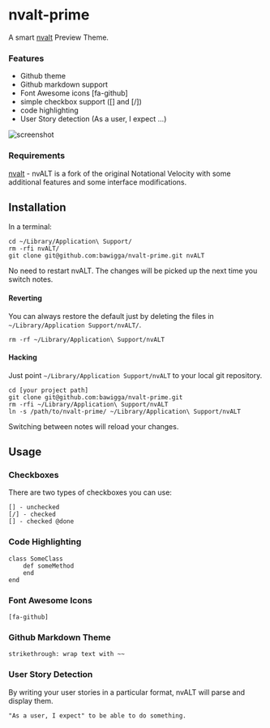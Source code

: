 # nvalt-prime

A smart [nvalt](http://brettterpstra.com/projects/nvalt/) Preview Theme.

### Features

- Github theme
- Github markdown support
- Font Awesome icons [fa-github]
- simple checkbox support ([] and [/])
- code highlighting
- User Story detection (As a user, I expect ...)

![screenshot](https://cloud.githubusercontent.com/assets/7358/2734135/1856cee4-c650-11e3-85ca-198179647c8e.png "Screenshot")

### Requirements

[nvalt](http://brettterpstra.com/projects/nvalt/) - nvALT is a fork of the original Notational Velocity with some additional features and some interface modifications.

## Installation

In a terminal:

    cd ~/Library/Application\ Support/
    rm -rfi nvALT/
    git clone git@github.com:bawigga/nvalt-prime.git nvALT

No need to restart nvALT. The changes will be picked up the next time you switch notes.

#### Reverting

You can always restore the default just by deleting the files in `~/Library/Application Support/nvALT/`.

	rm -rf ~/Library/Application\ Support/nvALT

#### Hacking

Just point `~/Library/Application Support/nvALT` to your local git repository.

	cd [your project path]
	git clone git@github.com:bawigga/nvalt-prime.git
    rm -rfi ~/Library/Application\ Support/nvALT
	ln -s /path/to/nvalt-prime/ ~/Library/Application\ Support/nvALT
	
Switching between notes will reload your changes.

## Usage

### Checkboxes

There are two types of checkboxes you can use:

    [] - unchecked
    [/] - checked
    [] - checked @done

### Code Highlighting

    class SomeClass
        def someMethod
        end
    end

### Font Awesome Icons

    [fa-github]

### Github Markdown Theme

    strikethrough: wrap text with ~~
    
### User Story Detection

By writing your user stories in a particular format, nvALT will parse and display them.

    "As a user, I expect" to be able to do something.
